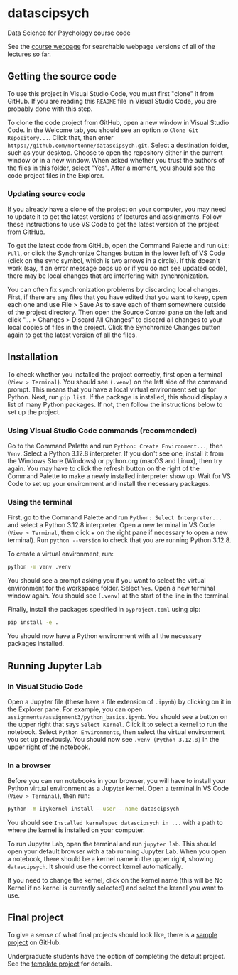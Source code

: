 # datascipsych
Data Science for Psychology course code

See the [course webpage](https://mortonne.github.io/datascipsych/intro.html) for searchable webpage versions of all of the lectures so far.

## Getting the source code

To use this project in Visual Studio Code, you must first "clone" it from GitHub. If you are reading this `README` file in Visual Studio Code, you are probably done with this step.

To clone the code project from GitHub, open a new window in Visual Studio Code. In the Welcome tab, you should see an option to `Clone Git Repository...`. Click that, then enter `https://github.com/mortonne/datascipsych.git`. Select a destination folder, such as your desktop. Choose to open the repository either in the current window or in a new window. When asked whether you trust the authors of the files in this folder, select "Yes". After a moment, you should see the code project files in the Explorer.

### Updating source code

If you already have a clone of the project on your computer, you may need to update it to get the latest versions of lectures and assignments. Follow these instructions to use VS Code to get the latest version of the project from GitHub.

To get the latest code from GitHub, open the Command Palette and run `Git: Pull`, or click the Synchronize Changes button in the lower left of VS Code (click on the sync symbol, which is two arrows in a circle). If this doesn't work (say, if an error message pops up or if you do not see updated code), there may be local changes that are interfering with synchronization.

You can often fix synchronization problems by discarding local changes. First, if there are any files that you have edited that you want to keep, open each one and use File > Save As to save each of them somewhere outside of the project directory. Then open the Source Control pane on the left and click "... > Changes > Discard All Changes" to discard all changes to your local copies of files in the project. Click the Synchronize Changes button again to get the latest version of all the files.

## Installation

To check whether you installed the project correctly, first open a terminal (`View > Terminal`). You should see `(.venv)` on the left side of the command prompt. This means that you have a local virtual environment set up for Python. Next, run `pip list`. If the package is installed, this should display a list of many Python packages. If not, then follow the instructions below to set up the project.

### Using Visual Studio Code commands (recommended)

Go to the Command Palette and run `Python: Create Environment...`, then `Venv`. Select a Python 3.12.8 interpreter.  If you don't see one, install it from the Windows Store (Windows) or python.org (macOS and Linux), then try again. You may have to click the refresh button on the right of the Command Palette to make a newly installed interpreter show up. Wait for VS Code to set up your environment and install the necessary packages.

### Using the terminal

First, go to the Command Palette and run `Python: Select Interpreter...` and select a Python 3.12.8 interpreter. Open a new terminal in VS Code (`View > Terminal`, then click + on the right pane if necessary to open a new terminal). Run `python --version` to check that you are running Python 3.12.8.

To create a virtual environment, run:

```bash
python -m venv .venv
```

You should see a prompt asking you if you want to select the virtual environment for the workspace folder.  Select `Yes`. Open a new terminal window again. You should see `(.venv)` at the start of the line in the terminal.

Finally, install the packages specified in `pyproject.toml` using pip:

```bash
pip install -e .
```

You should now have a Python environment with all the necessary packages installed.

## Running Jupyter Lab

### In Visual Studio Code

Open a Jupyter file (these have a file extension of `.ipynb`) by clicking on it in the Explorer pane.  For example, you can open `assignments/assignment3/python_basics.ipynb`. You should see a button on the upper right that says `Select Kernel`. Click it to select a kernel to run the notebook. Select `Python Environments`, then select the virtual environment you set up previously. You should now see `.venv (Python 3.12.8)` in the upper right of the notebook.

### In a browser

Before you can run notebooks in your browser, you will have to install your Python virtual environment as a Jupyter kernel. Open a terminal in VS Code (`View > Terminal`), then run:

```bash
python -m ipykernel install --user --name datascipsych
```

You should see `Installed kernelspec datascipsych in ...` with a path to where the kernel is installed on your computer.

To run Jupyter Lab, open the terminal and run `jupyter lab`. This should open your default browser with a tab running Jupyter Lab. When you open a notebook, there should be a kernel name in the upper right, showing `datascipsych`. It should use the correct kernel automatically.

If you need to change the kernel, click on the kernel name (this will be No Kernel if no kernel is currently selected) and select the kernel you want to use.

## Final project

To give a sense of what final projects should look like, there is a [sample project](https://github.com/mortonne/datascipsych-project) on GitHub.

Undergraduate students have the option of completing the default project. See the [template project](https://github.com/mortonne/datascipsych-template) for details.
